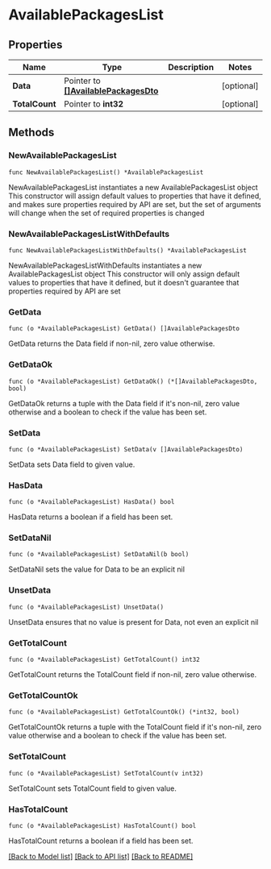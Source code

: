 # AvailablePackagesList

## Properties

Name | Type | Description | Notes
------------ | ------------- | ------------- | -------------
**Data** | Pointer to [**[]AvailablePackagesDto**](AvailablePackagesDto.md) |  | [optional] 
**TotalCount** | Pointer to **int32** |  | [optional] 

## Methods

### NewAvailablePackagesList

`func NewAvailablePackagesList() *AvailablePackagesList`

NewAvailablePackagesList instantiates a new AvailablePackagesList object
This constructor will assign default values to properties that have it defined,
and makes sure properties required by API are set, but the set of arguments
will change when the set of required properties is changed

### NewAvailablePackagesListWithDefaults

`func NewAvailablePackagesListWithDefaults() *AvailablePackagesList`

NewAvailablePackagesListWithDefaults instantiates a new AvailablePackagesList object
This constructor will only assign default values to properties that have it defined,
but it doesn't guarantee that properties required by API are set

### GetData

`func (o *AvailablePackagesList) GetData() []AvailablePackagesDto`

GetData returns the Data field if non-nil, zero value otherwise.

### GetDataOk

`func (o *AvailablePackagesList) GetDataOk() (*[]AvailablePackagesDto, bool)`

GetDataOk returns a tuple with the Data field if it's non-nil, zero value otherwise
and a boolean to check if the value has been set.

### SetData

`func (o *AvailablePackagesList) SetData(v []AvailablePackagesDto)`

SetData sets Data field to given value.

### HasData

`func (o *AvailablePackagesList) HasData() bool`

HasData returns a boolean if a field has been set.

### SetDataNil

`func (o *AvailablePackagesList) SetDataNil(b bool)`

 SetDataNil sets the value for Data to be an explicit nil

### UnsetData
`func (o *AvailablePackagesList) UnsetData()`

UnsetData ensures that no value is present for Data, not even an explicit nil
### GetTotalCount

`func (o *AvailablePackagesList) GetTotalCount() int32`

GetTotalCount returns the TotalCount field if non-nil, zero value otherwise.

### GetTotalCountOk

`func (o *AvailablePackagesList) GetTotalCountOk() (*int32, bool)`

GetTotalCountOk returns a tuple with the TotalCount field if it's non-nil, zero value otherwise
and a boolean to check if the value has been set.

### SetTotalCount

`func (o *AvailablePackagesList) SetTotalCount(v int32)`

SetTotalCount sets TotalCount field to given value.

### HasTotalCount

`func (o *AvailablePackagesList) HasTotalCount() bool`

HasTotalCount returns a boolean if a field has been set.


[[Back to Model list]](../README.md#documentation-for-models) [[Back to API list]](../README.md#documentation-for-api-endpoints) [[Back to README]](../README.md)


